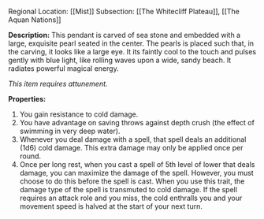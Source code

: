 Regional Location: [[Mist]]
Subsection: [[The Whitecliff Plateau]], [[The Aquan Nations]] 

**Description:**
This pendant is carved of sea stone and embedded with a large, exquisite pearl seated in the center. The pearls is placed such that, in the carving, it looks like a large eye. It its faintly cool to the touch and pulses gently with blue light, like rolling waves upon a wide, sandy beach. It radiates powerful magical energy.

*This item requires attunement.*

**Properties:**
1. You gain resistance to cold damage. 
2. You have advantage on saving throws against depth crush (the effect of swimming in very deep water). 
3. Whenever you deal damage with a spell, that spell deals an additional (1d6) cold damage. This extra damage may only be applied once per round. 
4. Once per long rest, when you cast a spell of 5th level of lower that deals damage, you can maximize the damage of the spell. However, you must choose to do this before the spell is cast. When you use this trait, the damage type of the spell is transmuted to cold damage. If the spell requires an attack role and you miss, the cold enthralls you and your movement speed is halved at the start of your next turn. 